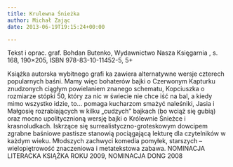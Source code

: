 ```yaml
---
title: Krulewna Śnieżka
author: Michał Zając
date: 2013-06-19T19:15:24+00:00

---
```

 

Tekst i oprac. graf. Bohdan Butenko, Wydawnictwo Nasza Księgarnia , s. 168, 190&#215;205, ISBN 978-83-10-11452-5, 5+


  Książka autorska wybitnego grafi ka zawiera alternatywne wersje czterech popularnych baśni. Mamy więc bohaterów bajki o Czerwonym Kapturku znudzonych ciągłym powielaniem znanego schematu, Kopciuszka o rozmiarze stópki 50, który za nic w świecie nie chce iść na bal, a kiedy mimo wszystko idzie, to… pomaga kucharzom smażyć naleśniki, Jasia i Małgosię rozrabiających w kilku „cudzych” bajkach (bo wciąż się gubią) oraz mocno upolitycznioną wersję bajki o Królewnie Śnieżce i krasnoludkach. Iskrzące się surrealistyczno-groteskowym dowcipem zgrabne baśniowe pastisze stanowią pociągającą lekturę dla czytelników w każdym wieku. Młodszych zachwyci komedia pomyłek, starszych – wielopiętrowość znaczeniowa i metatekstowa zabawa.
NOMINACJA  LITERACKA KSIĄŻKA ROKU 2009, NOMINACJA DONG 2008
